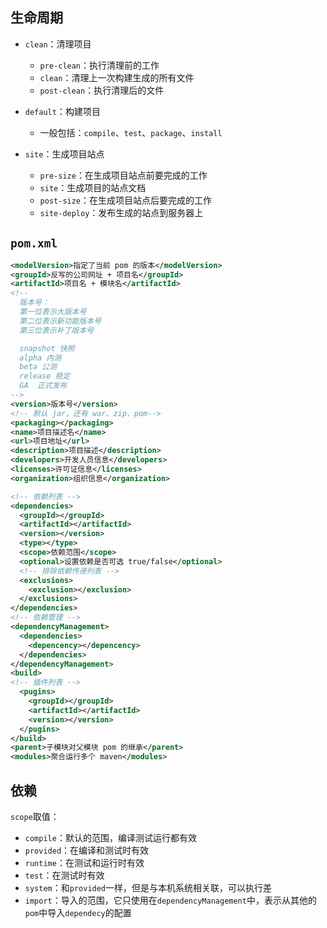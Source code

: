 ## 生命周期

- `clean`：清理项目
  - `pre-clean`：执行清理前的工作
  - `clean`：清理上一次构建生成的所有文件
  - `post-clean`：执行清理后的文件
- `default`：构建项目
  - 一般包括：`compile`、`test`、`package`、`install`
- `site`：生成项目站点

  - `pre-size`：在生成项目站点前要完成的工作
  - `site`：生成项目的站点文档
  - `post-size`：在生成项目站点后要完成的工作
  - `site-deploy`：发布生成的站点到服务器上

## `pom.xml`

```xml
<modelVersion>指定了当前 pom 的版本</modelVersion>
<groupId>反写的公司网址 + 项目名</groupId>
<artifactId>项目名 + 模块名</artifactId>
<!--
  版本号：
  第一位表示大版本号
  第二位表示新功能版本号
  第三位表示补丁版本号

  snapshot 快照
  alpha 内测
  beta 公测
  release 稳定
  GA  正式发布
-->
<version>版本号</version>
<!-- 默认 jar，还有 war、zip、pom-->
<packaging></packaging>
<name>项目描述名</name>
<url>项目地址</url>
<description>项目描述</description>
<developers>开发人员信息</developers>
<licenses>许可证信息</licenses>
<organization>组织信息</organization>

<!-- 依赖列表 -->
<dependencies>
  <groupId></groupId>
  <artifactId></artifactId>
  <version></version>
  <type></type>
  <scope>依赖范围</scope>
  <optional>设置依赖是否可选 true/false</optional>
  <!-- 排除依赖传递列表 -->
  <exclusions>
    <exclusion></exclusion>
  </exclusions>
</dependencies>
<!-- 依赖管理 -->
<dependencyManagement>
  <dependencies>
    <depencency></depencency>
  </dependencies>
</dependencyManagement>
<build>
<!-- 插件列表 -->
  <pugins>
    <groupId></groupId>
    <artifactId></artifactId>
    <version></version>
  </pugins>
</build>
<parent>子模块对父模块 pom 的继承</parent>
<modules>聚合运行多个 maven</modules>
```

## 依赖

`scope`取值：
- `compile`：默认的范围，编译测试运行都有效
- `provided`：在编译和测试时有效
- `runtime`：在测试和运行时有效
- `test`：在测试时有效
- `system`：和`provided`一样，但是与本机系统相关联，可以执行差
- `import`：导入的范围，它只使用在`dependencyManagement`中，表示从其他的`pom`中导入`dependecy`的配置


